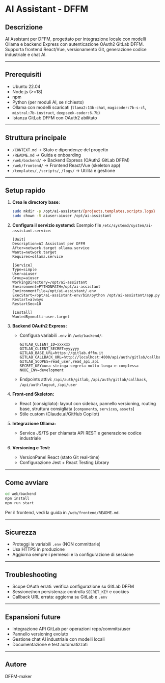 # AI Assistant - DFFM

## Descrizione

AI Assistant per DFFM, progettato per integrazione locale con modelli Ollama e backend Express con autenticazione OAuth2 GitLab DFFM.  
Supporta frontend React/Vue, versionamento Git, generazione codice industriale e chat AI.

---

## Prerequisiti

- Ubuntu 22.04
- Node.js (>=18)
- npm
- Python (per moduli AI, se richiesto)
- Ollama con modelli scaricati (`llama2:13b-chat`, `magicoder:7b-s-cl`, `mistral:7b-instruct`, `deepseek-coder:6.7b`)
- Istanza GitLab DFFM con OAuth2 abilitato

---

## Struttura principale

- `/CONTEXT.md` → Stato e dipendenze del progetto
- `/README.md` → Guida e onboarding
- `/web/backend/` → Backend Express (OAuth2 GitLab DFFM)
- `/web/frontend/` → Frontend React/Vue (skeleton app)
- `/templates/`, `/scripts/`, `/logs/` → Utilità e gestione

---

## Setup rapido

1. **Crea le directory base:**
   ```bash
   sudo mkdir -p /opt/ai-assistant/{projects,templates,scripts,logs}
   sudo chown -R aiuser:aiuser /opt/ai-assistant
   ```

2. **Configura il servizio systemd:**
   Esempio file `/etc/systemd/system/ai-assistant.service`:
   ```
   [Unit]
   Description=AI Assistant per DFFM
   After=network.target ollama.service
   Wants=network.target
   Requires=ollama.service

   [Service]
   Type=simple
   User=aiuser
   Group=aiuser
   WorkingDirectory=/opt/ai-assistant
   Environment=PYTHONPATH=/opt/ai-assistant
   EnvironmentFile=/opt/ai-assistant/.env
   ExecStart=/opt/ai-assistant-env/bin/python /opt/ai-assistant/app.py
   Restart=always
   RestartSec=10

   [Install]
   WantedBy=multi-user.target
   ```

3. **Backend OAuth2 Express:**
   - Configura variabili `.env` in `/web/backend/`:
     ```
     GITLAB_CLIENT_ID=xxxxxx
     GITLAB_CLIENT_SECRET=yyyyyy
     GITLAB_BASE_URL=https://gitlab.dffm.it
     GITLAB_CALLBACK_URL=http://localhost:4000/api/auth/gitlab/callback
     GITLAB_SCOPES=read_user,read_api,api
     SECRET_KEY=una-stringa-segreta-molto-lunga-e-complessa
     NODE_ENV=development
     ```
   - Endpoints attivi: `/api/auth/gitlab`, `/api/auth/gitlab/callback`, `/api/auth/logout`, `/api/user`

4. **Front-end Skeleton:**
   - React (consigliato): layout con sidebar, pannello versioning, routing base, struttura consigliata (`components`, `services`, `assets`)
   - Stile custom (Claude.ai/GitHub Copilot)

5. **Integrazione Ollama:**
   - Service JS/TS per chiamata API REST e generazione codice industriale

6. **Versioning e Test:**
   - VersionPanel React (stato Git real-time)
   - Configurazione Jest + React Testing Library

---

## Come avviare

```bash
cd web/backend
npm install
npm run start
```
Per il frontend, vedi la guida in `/web/frontend/README.md`.

---

## Sicurezza

- Proteggi le variabili `.env` (NON committarle)
- Usa HTTPS in produzione
- Aggiorna sempre i permessi e la configurazione di sessione

---

## Troubleshooting

- Scope OAuth errati: verifica configurazione su GitLab DFFM
- Sessione/non persistenza: controlla `SECRET_KEY` e cookies
- Callback URL errata: aggiorna su GitLab e `.env`

---

## Espansioni future

- Integrazione API GitLab per operazioni repo/commits/user
- Pannello versioning evoluto
- Gestione chat AI industriale con modelli locali
- Documentazione e test automatizzati

---

## Autore

DFFM-maker
